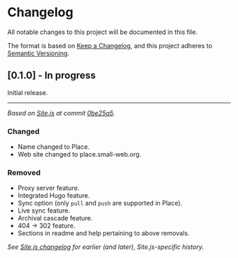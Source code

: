 # Changelog

All notable changes to this project will be documented in this file.

The format is based on [Keep a Changelog](https://keepachangelog.com/en/1.0.0/), and this project adheres to [Semantic Versioning](https://semver.org/spec/v2.0.0.html).

## [0.1.0] - In progress

Initial release.

---

_Based on [Site.js](https://sitejs.org) at commit [0be25a5](https://github.com/small-tech/site.js/commit/0be25a59fbe73a11f67d84021be333829ea257f1)._

### Changed

  - Name changed to Place.
  - Web site changed to place.small-web.org.

### Removed

  - Proxy server feature.
  - Integrated Hugo feature.
  - Sync option (only `pull` and `push` are supported in Place).
  - Live sync feature.
  - Archival cascade feature.
  - 404 → 302 feature.
  - Sections in readme and help pertaining to above removals.

_See [Site.js changelog](https://github.com/small-tech/site.js/blob/master/CHANGELOG.md) for earlier (and later), Site.js-specific history._

